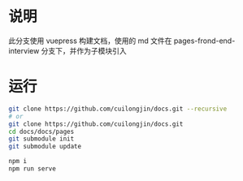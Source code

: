 # 说明

此分支使用 vuepress 构建文档，使用的 md 文件在 pages-frond-end-interview 分支下，并作为子模块引入

# 运行

```bash
git clone https://github.com/cuilongjin/docs.git --recursive
# or
git clone https://github.com/cuilongjin/docs.git
cd docs/docs/pages
git submodule init
git submodule update
```

```bash
npm i
npm run serve
```
